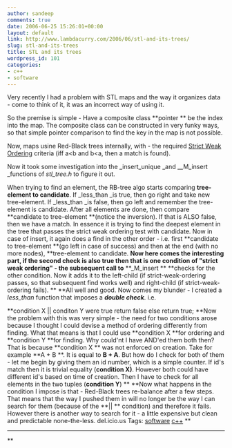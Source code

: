 ```yaml
---
author: sandeep
comments: true
date: 2006-06-25 15:26:01+00:00
layout: default
link: http://www.lambdacurry.com/2006/06/stl-and-its-trees/
slug: stl-and-its-trees
title: STL and its trees
wordpress_id: 101
categories:
- c++
- software
---
```


Very recently I had a problem with STL maps and the way it organizes data - come to think of it, it was an incorrect way of using it.

So the premise is simple - Have a composite class **pointer ** be the index into the map. The composite class can be constructed in very funky ways, so that simple pointer comparison to find the key in the map is not possible.

Now, maps usine Red-Black trees internally, with - the required [Strict Weak Ordering](http://www.sgi.com/tech/stl/StrictWeakOrdering.html) criteria (iff a<b and b<a, then a match is found).

Now it took some investigation into the _insert_unique _and __M_insert _functions of _stl_tree.h_ to figure it out. 

When trying to find an element, the RB-tree algo starts comparing **tree-element to candidate**. If _less_than _is true, then go right and take new tree-element. If _less_than _is false, then go left and remember the tree-element is candidate. After all elements are done, then compare **candidate to tree-element **(notice the inversion). If that is ALSO false, then we have a match. In essence it is trying to find the deepest element in the tree that passes the strict weak ordering test with candidate.
Now in case of insert, it again does a find in the other order - i.e. first **candidate to tree-element **(go left in case of success) and then at the end (with no more nodes), **tree-element to candidate.
**Now here comes the interesting part, if the second check is also true then that is one condition of "strict weak ordering" - the subsequent call to** **_M_insert
** **checks for the other condition. Now it adds it to the left-child (if strict-weak-ordering passes, so that subsequent find works well) and right-child (if strict-weak-ordering fails).
**
**All well and good. Now comes my blunder - I created a _less_than_ function that imposes a **_double check_**. i.e.

**condition X || conditon Y were true
return false
else
return true;
**Now the problem with this was very simple - the need for two conditions arose because I thought I could devise a method of ordering differently from finding. What that means is that I could use **condition X **for ordering and **condition Y **for finding.
Why could'nt I have AND'ed them both then? That is because **condition X ** was not enforced on creation.
Take for example **A + B **. It is equal to **B + A**. But how do I check for both of them - let me begin by giving them an id number, which is a simple counter. If id's match then it is trivial equality (**condition X)**.
However both could have different id's based on time of creation. Then I have to check for all elements in the two tuples (**condition Y**)
**
**Now what happens in the condition I impose is that - Red-Black trees re-balance after a few steps. That means that the way I pushed them in will no longer be the way I can search for them (because of the **|| ** condition) and therefore it fails.
However there is another way to search for it - a little expensive but clean and predictable none-the-less.
del.icio.us Tags: [software](http://del.icio.us/sss8ue/software) [c++](http://del.icio.us/sss8ue/c++) **
****
**
